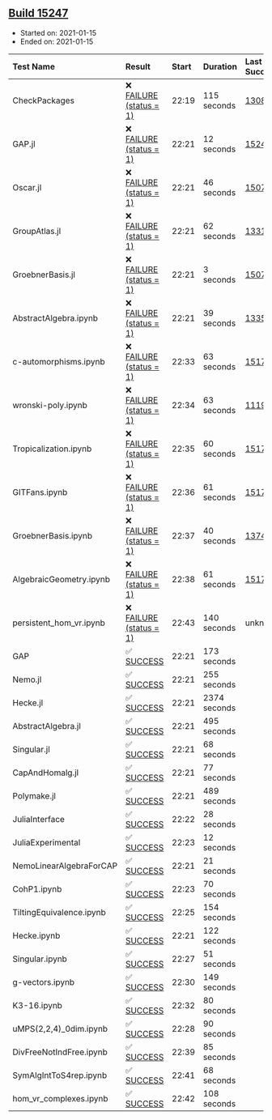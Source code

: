 ## [Build 15247](https://oscarci.mathematik.uni-kl.de/job/oscar/15247/)

* Started on: 2021-01-15
* Ended on: 2021-01-15

| Test Name    | Result | Start | Duration | Last Success | First Failure |
|:-------------|:-------|:------|:---------|:-------------|:--------------|
| CheckPackages | ❌ [FAILURE (status = 1)](https://oscarci.mathematik.uni-kl.de/job/oscar/15247/artifact/logs/build-15247/CheckPackages.log) | 22:19 | 115 seconds | [13085](https://oscarci.mathematik.uni-kl.de/job/oscar/13085/) | [13086](https://oscarci.mathematik.uni-kl.de/job/oscar/13086/) |
| GAP.jl | ❌ [FAILURE (status = 1)](https://oscarci.mathematik.uni-kl.de/job/oscar/15247/artifact/logs/build-15247/GAP.jl.log) | 22:21 | 12 seconds | [15246](https://oscarci.mathematik.uni-kl.de/job/oscar/15246/) | [15247](https://oscarci.mathematik.uni-kl.de/job/oscar/15247/) |
| Oscar.jl | ❌ [FAILURE (status = 1)](https://oscarci.mathematik.uni-kl.de/job/oscar/15247/artifact/logs/build-15247/Oscar.jl.log) | 22:21 | 46 seconds | [15079](https://oscarci.mathematik.uni-kl.de/job/oscar/15079/) | [15080](https://oscarci.mathematik.uni-kl.de/job/oscar/15080/) |
| GroupAtlas.jl | ❌ [FAILURE (status = 1)](https://oscarci.mathematik.uni-kl.de/job/oscar/15247/artifact/logs/build-15247/GroupAtlas.jl.log) | 22:21 | 62 seconds | [13311](https://oscarci.mathematik.uni-kl.de/job/oscar/13311/) | [13312](https://oscarci.mathematik.uni-kl.de/job/oscar/13312/) |
| GroebnerBasis.jl | ❌ [FAILURE (status = 1)](https://oscarci.mathematik.uni-kl.de/job/oscar/15247/artifact/logs/build-15247/GroebnerBasis.jl.log) | 22:21 | 3 seconds | [15079](https://oscarci.mathematik.uni-kl.de/job/oscar/15079/) | [15080](https://oscarci.mathematik.uni-kl.de/job/oscar/15080/) |
| AbstractAlgebra.ipynb | ❌ [FAILURE (status = 1)](https://oscarci.mathematik.uni-kl.de/job/oscar/15247/artifact/logs/build-15247/AbstractAlgebra.ipynb.log) | 22:21 | 39 seconds | [13355](https://oscarci.mathematik.uni-kl.de/job/oscar/13355/) | [13356](https://oscarci.mathematik.uni-kl.de/job/oscar/13356/) |
| c-automorphisms.ipynb | ❌ [FAILURE (status = 1)](https://oscarci.mathematik.uni-kl.de/job/oscar/15247/artifact/logs/build-15247/c-automorphisms.ipynb.log) | 22:33 | 63 seconds | [15177](https://oscarci.mathematik.uni-kl.de/job/oscar/15177/) | [15180](https://oscarci.mathematik.uni-kl.de/job/oscar/15180/) |
| wronski-poly.ipynb | ❌ [FAILURE (status = 1)](https://oscarci.mathematik.uni-kl.de/job/oscar/15247/artifact/logs/build-15247/wronski-poly.ipynb.log) | 22:34 | 63 seconds | [11192](https://oscarci.mathematik.uni-kl.de/job/oscar/11192/) | [11193](https://oscarci.mathematik.uni-kl.de/job/oscar/11193/) |
| Tropicalization.ipynb | ❌ [FAILURE (status = 1)](https://oscarci.mathematik.uni-kl.de/job/oscar/15247/artifact/logs/build-15247/Tropicalization.ipynb.log) | 22:35 | 60 seconds | [15176](https://oscarci.mathematik.uni-kl.de/job/oscar/15176/) | [15177](https://oscarci.mathematik.uni-kl.de/job/oscar/15177/) |
| GITFans.ipynb | ❌ [FAILURE (status = 1)](https://oscarci.mathematik.uni-kl.de/job/oscar/15247/artifact/logs/build-15247/GITFans.ipynb.log) | 22:36 | 61 seconds | [15177](https://oscarci.mathematik.uni-kl.de/job/oscar/15177/) | [15180](https://oscarci.mathematik.uni-kl.de/job/oscar/15180/) |
| GroebnerBasis.ipynb | ❌ [FAILURE (status = 1)](https://oscarci.mathematik.uni-kl.de/job/oscar/15247/artifact/logs/build-15247/GroebnerBasis.ipynb.log) | 22:37 | 40 seconds | [13748](https://oscarci.mathematik.uni-kl.de/job/oscar/13748/) | [13749](https://oscarci.mathematik.uni-kl.de/job/oscar/13749/) |
| AlgebraicGeometry.ipynb | ❌ [FAILURE (status = 1)](https://oscarci.mathematik.uni-kl.de/job/oscar/15247/artifact/logs/build-15247/AlgebraicGeometry.ipynb.log) | 22:38 | 61 seconds | [15177](https://oscarci.mathematik.uni-kl.de/job/oscar/15177/) | [15180](https://oscarci.mathematik.uni-kl.de/job/oscar/15180/) |
| persistent_hom_vr.ipynb | ❌ [FAILURE (status = 1)](https://oscarci.mathematik.uni-kl.de/job/oscar/15247/artifact/logs/build-15247/persistent_hom_vr.ipynb.log) | 22:43 | 140 seconds | unknown | unknown |
| GAP | ✅ [SUCCESS](https://oscarci.mathematik.uni-kl.de/job/oscar/15247/artifact/logs/build-15247/GAP.log) | 22:21 | 173 seconds |  |  |
| Nemo.jl | ✅ [SUCCESS](https://oscarci.mathematik.uni-kl.de/job/oscar/15247/artifact/logs/build-15247/Nemo.jl.log) | 22:21 | 255 seconds |  |  |
| Hecke.jl | ✅ [SUCCESS](https://oscarci.mathematik.uni-kl.de/job/oscar/15247/artifact/logs/build-15247/Hecke.jl.log) | 22:21 | 2374 seconds |  |  |
| AbstractAlgebra.jl | ✅ [SUCCESS](https://oscarci.mathematik.uni-kl.de/job/oscar/15247/artifact/logs/build-15247/AbstractAlgebra.jl.log) | 22:21 | 495 seconds |  |  |
| Singular.jl | ✅ [SUCCESS](https://oscarci.mathematik.uni-kl.de/job/oscar/15247/artifact/logs/build-15247/Singular.jl.log) | 22:21 | 68 seconds |  |  |
| CapAndHomalg.jl | ✅ [SUCCESS](https://oscarci.mathematik.uni-kl.de/job/oscar/15247/artifact/logs/build-15247/CapAndHomalg.jl.log) | 22:21 | 77 seconds |  |  |
| Polymake.jl | ✅ [SUCCESS](https://oscarci.mathematik.uni-kl.de/job/oscar/15247/artifact/logs/build-15247/Polymake.jl.log) | 22:21 | 489 seconds |  |  |
| JuliaInterface | ✅ [SUCCESS](https://oscarci.mathematik.uni-kl.de/job/oscar/15247/artifact/logs/build-15247/JuliaInterface.log) | 22:22 | 28 seconds |  |  |
| JuliaExperimental | ✅ [SUCCESS](https://oscarci.mathematik.uni-kl.de/job/oscar/15247/artifact/logs/build-15247/JuliaExperimental.log) | 22:23 | 12 seconds |  |  |
| NemoLinearAlgebraForCAP | ✅ [SUCCESS](https://oscarci.mathematik.uni-kl.de/job/oscar/15247/artifact/logs/build-15247/NemoLinearAlgebraForCAP.log) | 22:21 | 21 seconds |  |  |
| CohP1.ipynb | ✅ [SUCCESS](https://oscarci.mathematik.uni-kl.de/job/oscar/15247/artifact/logs/build-15247/CohP1.ipynb.log) | 22:23 | 70 seconds |  |  |
| TiltingEquivalence.ipynb | ✅ [SUCCESS](https://oscarci.mathematik.uni-kl.de/job/oscar/15247/artifact/logs/build-15247/TiltingEquivalence.ipynb.log) | 22:25 | 154 seconds |  |  |
| Hecke.ipynb | ✅ [SUCCESS](https://oscarci.mathematik.uni-kl.de/job/oscar/15247/artifact/logs/build-15247/Hecke.ipynb.log) | 22:21 | 122 seconds |  |  |
| Singular.ipynb | ✅ [SUCCESS](https://oscarci.mathematik.uni-kl.de/job/oscar/15247/artifact/logs/build-15247/Singular.ipynb.log) | 22:27 | 51 seconds |  |  |
| g-vectors.ipynb | ✅ [SUCCESS](https://oscarci.mathematik.uni-kl.de/job/oscar/15247/artifact/logs/build-15247/g-vectors.ipynb.log) | 22:30 | 149 seconds |  |  |
| K3-16.ipynb | ✅ [SUCCESS](https://oscarci.mathematik.uni-kl.de/job/oscar/15247/artifact/logs/build-15247/K3-16.ipynb.log) | 22:32 | 80 seconds |  |  |
| uMPS(2,2,4)_0dim.ipynb | ✅ [SUCCESS](https://oscarci.mathematik.uni-kl.de/job/oscar/15247/artifact/logs/build-15247/uMPS-2-2-4-_0dim.ipynb.log) | 22:28 | 90 seconds |  |  |
| DivFreeNotIndFree.ipynb | ✅ [SUCCESS](https://oscarci.mathematik.uni-kl.de/job/oscar/15247/artifact/logs/build-15247/DivFreeNotIndFree.ipynb.log) | 22:39 | 85 seconds |  |  |
| SymAlgIntToS4rep.ipynb | ✅ [SUCCESS](https://oscarci.mathematik.uni-kl.de/job/oscar/15247/artifact/logs/build-15247/SymAlgIntToS4rep.ipynb.log) | 22:41 | 68 seconds |  |  |
| hom_vr_complexes.ipynb | ✅ [SUCCESS](https://oscarci.mathematik.uni-kl.de/job/oscar/15247/artifact/logs/build-15247/hom_vr_complexes.ipynb.log) | 22:42 | 108 seconds |  |  |
